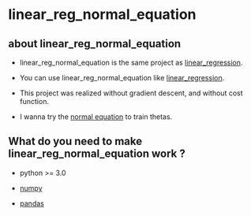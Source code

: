 # linear_reg_normal_equation

## about linear_reg_normal_equation

* linear_reg_normal_equation is the same project as [linear_regression](https://github.com/msukhare/linear_regression).

* You can use linear_reg_normal_equation like [linear_regression](https://github.com/msukhare/linear_regression).

* This project was realized without gradient descent, and without cost function.

* I wanna try the [normal equation](https://www.youtube.com/watch?v=NN7mBupK-8o) to train thetas.

## What do you need to make linear_reg_normal_equation work ?

* python >= 3.0

* [numpy](http://www.numpy.org/)

* [pandas](https://pandas.pydata.org/)
